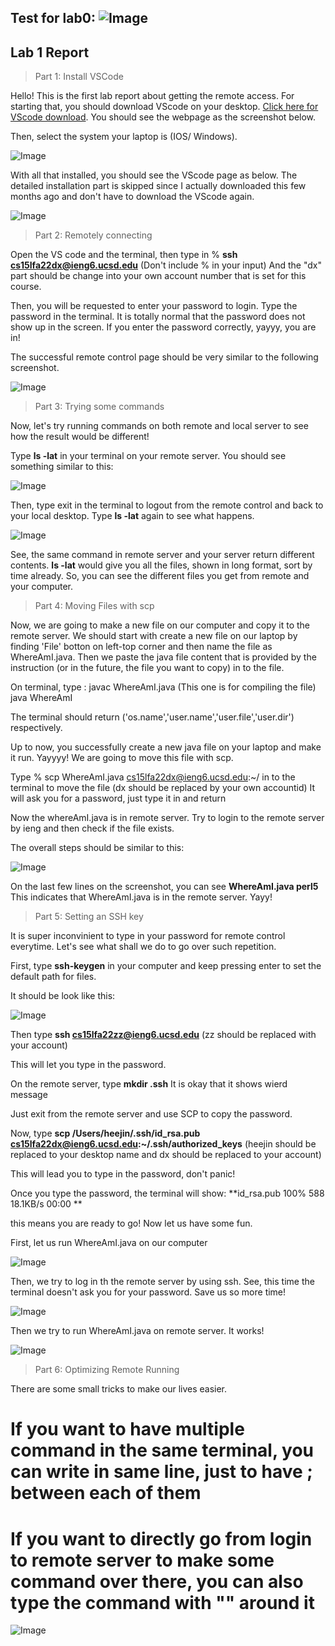 Test for lab0:
![Image](screenshot.jpg)
----
## Lab 1 Report
> Part 1: Install VSCode

Hello! This is the first lab report about getting the remote access. For starting that, you should download VScode on your desktop. [Click here for VScode download](https://www.youtube.com). You should see the webpage as the screenshot below. 

Then, select the system your laptop is (IOS/ Windows).

![Image](step1.jpg)

With all that installed, you should see the VScode page as below. The detailed installation part is skipped since I actually downloaded this few months ago and don't have to download the VScode again.

![Image](step2.jpg)

> Part 2: Remotely connecting

Open the VS code and the terminal, then type in % **ssh cs15lfa22dx@ieng6.ucsd.edu** (Don't include % in your input) And the "dx" part should be change into your own account number that is set for this course.

Then, you will be requested to enter your password to login. Type the password in the terminal. It is totally normal that the password does not show up in the screen. If you enter the password correctly, yayyy, you are in!

The successful remote control page should be very similar to the following screenshot.

![Image](step3.jpg)

> Part 3: Trying some commands

Now, let's try running commands on both remote and local server to see how the result would be different!

Type **ls -lat** in your terminal on your remote server. You should see something similar to this:

![Image](step4.jpg)

Then, type exit in the terminal to logout from the remote control and back to your local desktop. Type **ls -lat** again to see what happens.

![Image](step5.jpg)

See, the same command in remote server and your server return different contents. **ls -lat** would give you all the files, shown in long format, sort by time already. So, you can see the different files you get from remote and your computer.

> Part 4: Moving Files with scp

Now, we are going to make a new file on our computer and copy it to the remote server. We should start with create a new file on our laptop by finding 'File' botton on left-top corner and then name the file as WhereAmI.java. Then we paste the java file content that is provided by the instruction (or in the future, the file you want to copy) in to the file.

On terminal, type :
javac WhereAmI.java (This one is for compiling the file)
java WhereAmI

The terminal should return ('os.name','user.name','user.file','user.dir') respectively.

Up to now, you successfully create a new java file on your laptop and make it run. Yayyyy! We are going to move this file with scp.

Type % scp WhereAmI.java cs15lfa22dx@ieng6.ucsd.edu:~/ in to the terminal to move the file (dx should be replaced by your own accountid)
It will ask you for a password, just type it in and return

Now the whereAmI.java is in remote server. Try to login to the remote server by ieng and then check if the file exists.

The overall steps should be similar to this:

![Image](step6.jpg)

On the last few lines on the screenshot, you can see **WhereAmI.java  perl5** This indicates that WhereAmI.java is in the remote server. Yayy!

> Part 5: Setting an SSH key

It is super inconvinient to type in your password for remote control everytime. Let's see what shall we do to go over such repetition.

First, type **ssh-keygen** in your computer and keep pressing enter to set the default path for files.

It should be look like this:

![Image](step7.jpg)

Then type **ssh cs15lfa22zz@ieng6.ucsd.edu** (zz should be replaced with your account)

This will let you type in the password.

On the remote server, type **mkdir .ssh** It is okay that it shows wierd message

Just exit from the remote server and use SCP to copy the password.

Now, type **scp /Users/heejin/.ssh/id_rsa.pub cs15lfa22dx@ieng6.ucsd.edu:~/.ssh/authorized_keys** (heejin should be replaced to your desktop name and dx should be replaced to your account)

This will lead you to type in the password, don't panic!

Once you type the password, the terminal will show:
**id_rsa.pub                                                                                                         100%  588    18.1KB/s   00:00 **

this means you are ready to go! Now let us have some fun.

First, let us run WhereAmI.java on our computer

![Image](step8.jpg)

Then, we try to log in th the remote server by using ssh. See, this time the terminal doesn't ask you for your password. Save us so more time!

![Image](step9.jpg)

Then we try to run WhereAmI.java on remote server. It works!

![Image](step10.jpg)

> Part 6: Optimizing Remote Running

There are some small tricks to make our lives easier. 

# If you want to have multiple command in the same terminal, you can write in same line, just to have ; between each of them

# If you want to directly go from login to remote server to make some command over there, you can also type the command with "" around it

![Image](step11.jpg)
